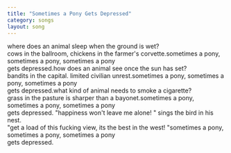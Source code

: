 ```yaml
---
title: "Sometimes a Pony Gets Depressed"
category: songs
layout: song
---
```


where does an animal sleep when the ground is wet?  
cows in the ballroom, chickens in the farmer's corvette.sometimes a pony, sometimes a pony, sometimes a pony  
gets depressed.how does an animal see once the sun has set?  
bandits in the capital. limited civilian unrest.sometimes a pony, sometimes a pony, sometimes a pony  
gets depressed.what kind of animal needs to smoke a cigarette?  
grass in the pasture is sharper than a bayonet.sometimes a pony, sometimes a pony, sometimes a pony  
gets depressed. "happiness won't leave me alone! " sings the bird in his nest.  
"get a load of this fucking view, its the best in the west! "sometimes a pony, sometimes a pony, sometimes a pony  
gets depressed.
